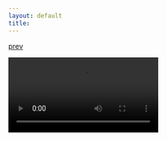 ```yaml
---
layout: default
title: 
---
```


[prev](./2)

<video controls>
    <source src="./data/hazy%20sky.mov">
</video>